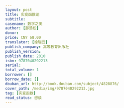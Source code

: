 ```yaml
---
layout: post
title: 实变函数论
subtitle: 
casename: 数学之美
author: [那汤松]
donor: 
price: CNY 68.00
translator: [徐瑞云]
publish_company: 高等教育出版社
publish_version: 
publish_date: 2010
isbn: 9787040292213
serial: 
total_volume: 1
borrower: []
borrow_date: []
douban_url: http://book.douban.com/subject/4828876/
cover_path: /media/img/9787040292213.jpg
tag: [实变函数]
read_status: 想读
---
```

